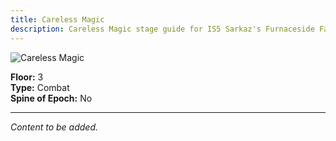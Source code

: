 ```yaml
---
title: Careless Magic
description: Careless Magic stage guide for IS5 Sarkaz's Furnaceside Fables
---
```


<img src="/stages/careless-magic.png" alt="Careless Magic" />

**Floor:** 3  
**Type:** Combat  
**Spine of Epoch:** No  

---

*Content to be added.*
